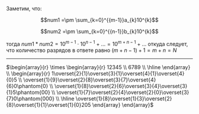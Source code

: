 Заметим, что:

$$num1 =\pm \sum_{k=0}^{{m-1}}a_{k}10^{k}$$

$$num2 =\pm \sum_{k=0}^{{n-1}}b_{k}10^{k}$$

тогда $num1 * num2 = 10^{m-1} \cdot 10^{n-1} + \ldots = 10^{m + n - 1} + \ldots$ откуда следует, что количество разрядов в ответе равно $(m + n - 1) + 1 = m + n = N$


_____

$\begin{array}{r} 
\times \begin{array}{r} 12345 \\ 6789 \\ \hline \end{array} \\ \begin{array}{r} 1\overset{2}{1}\overset{3}{1}\overset{4}{1}\overset{4}{0}5 \\ \overset{1}{9}\overset{2}{8}\overset{3}{7}\overset{4}{6}0\phantom{0} \\ \overset{1}{8}\overset{2}{6}\overset{3}{4}\overset{3}{1}5\phantom{00} \\ \overset{1}{7}\overset{2}{4}\overset{2}{0}\overset{3}{7}0\phantom{000} \\ \hline \overset{1}{8}\overset{1}{3}\overset{2}{8}\overset{1}{1}\overset{1}{0}205 \end{array} 
\end{array}$
